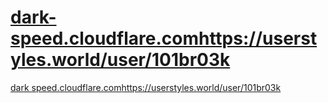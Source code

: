 # [dark-speed.cloudflare.com](https://userstyles.world/user/101br03k)https://userstyles.world/user/101br03k
[dark speed.cloudflare.com](https://userstyles.world/user/101br03k)https://userstyles.world/user/101br03k
